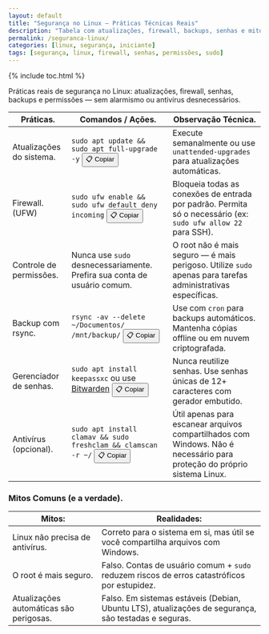 ```yaml
---
layout: default
title: "Segurança no Linux – Práticas Técnicas Reais"
description: "Tabela com atualizações, firewall, backups, senhas e mitos comuns — sem linguagem informal, só ações técnicas comprovadas."
permalink: /seguranca-linux/
categories: [linux, segurança, iniciante]
tags: [segurança, linux, firewall, senhas, permissões, sudo]
---
```



{% include toc.html %}


<section>

<p>Práticas reais de segurança no Linux: atualizações, firewall, senhas, backups e permissões — sem alarmismo ou antivírus desnecessários.</p>

<table class="evergreen-table">
  <thead>
    <tr>
      <th>Práticas.</th>
      <th>Comandos / Ações.</th>
      <th>Observação Técnica.</th>
    </tr>
  </thead>
  <tbody>
    <tr>
      <td data-label="Prática">Atualizações do sistema.</td>
      <td data-label="Comando / Ação">
        <code>sudo apt update && sudo apt full-upgrade -y</code>
        <button class="copy-btn" data-command="sudo apt update && sudo apt full-upgrade -y">📋 Copiar</button>
      </td>
      <td data-label="Observação Técnica">Execute semanalmente ou use <code>unattended-upgrades</code> para atualizações automáticas.</td>
    </tr>
    <tr>
      <td data-label="Prática">Firewall. (UFW)</td>
      <td data-label="Comando / Ação">
        <code>sudo ufw enable && sudo ufw default deny incoming</code>
        <button class="copy-btn" data-command="sudo ufw enable && sudo ufw default deny incoming">📋 Copiar</button>
      </td>
      <td data-label="Observação Técnica">Bloqueia todas as conexões de entrada por padrão. Permita só o necessário (ex: <code>sudo ufw allow 22</code> para SSH).</td>
    </tr>
    <tr>
      <td data-label="Prática">Controle de permissões.</td>
      <td data-label="Comando / Ação">
        Nunca use <code>sudo</code> desnecessariamente. Prefira sua conta de usuário comum.
      </td>
      <td data-label="Observação Técnica">O root não é mais seguro — é mais perigoso. Utilize <code>sudo</code> apenas para tarefas administrativas específicas.</td>
    </tr>
    <tr>
      <td data-label="Prática">Backup com rsync.</td>
      <td data-label="Comando / Ação">
        <code>rsync -av --delete ~/Documentos/ /mnt/backup/</code>
        <button class="copy-btn" data-command="rsync -av --delete ~/Documentos/ /mnt/backup/">📋 Copiar</button>
      </td>
      <td data-label="Observação Técnica">Use com <code>cron</code> para backups automáticos. Mantenha cópias offline ou em nuvem criptografada.</td>
    </tr>
    <tr>
      <td data-label="Prática">Gerenciador de senhas.</td>
      <td data-label="Comando / Ação">
        <code>sudo apt install keepassxc</code> ou use <a href="https://bitwarden.com/" target="_blank">Bitwarden</a>
        <button class="copy-btn" data-command="sudo apt install keepassxc">📋 Copiar</button>
      </td>
      <td data-label="Observação Técnica">Nunca reutilize senhas. Use senhas únicas de 12+ caracteres com gerador embutido.</td>
    </tr>
    <tr>
      <td data-label="Prática">Antivírus (opcional).</td>
      <td data-label="Comando / Ação">
        <code>sudo apt install clamav && sudo freshclam && clamscan -r ~/</code>
        <button class="copy-btn" data-command="sudo apt install clamav && sudo freshclam && clamscan -r ~/">📋 Copiar</button>
      </td>
      <td data-label="Observação Técnica">Útil apenas para escanear arquivos compartilhados com Windows. Não é necessário para proteção do próprio sistema Linux.</td>
    </tr>
  </tbody>
</table>

<h3 id="mitos">Mitos Comuns (e a verdade).</h3>
<table class="evergreen-table">
  <thead>
    <tr>
      <th>Mitos:</th>
      <th>Realidades:</th>
    </tr>
  </thead>
  <tbody>
    <tr>
      <td data-label="Mito">Linux não precisa de antivírus.</td>
      <td data-label="Realidade">Correto para o sistema em si, mas útil se você compartilha arquivos com Windows.</td>
    </tr>
    <tr>
      <td data-label="Mito">O root é mais seguro.</td>
      <td data-label="Realidade">Falso. Contas de usuário comum + <code>sudo</code> reduzem riscos de erros catastróficos por estupidez.</td>
    </tr>
    <tr>
      <td data-label="Mito">Atualizações automáticas são perigosas.</td>
      <td data-label="Realidade">Falso. Em sistemas estáveis (Debian, Ubuntu LTS), atualizações de segurança, são testadas e seguras.</td>
    </tr>
  </tbody>
</table>


</section>



